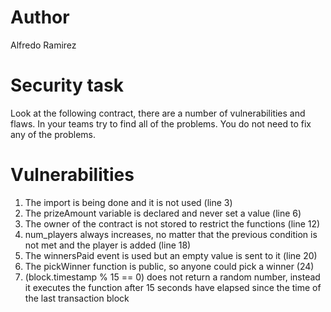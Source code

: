# Author
Alfredo Ramirez

# Security task
Look at the following contract, there are a number of vulnerabilities
and flaws. In your teams try to find all of the problems.
You do not need to fix any of the problems.

# Vulnerabilities
1. The import is being done and it is not used (line 3)
2. The prizeAmount variable is declared and never set a value (line 6)
3. The owner of the contract is not stored to restrict the functions (line 12)
4. num_players always increases, no matter that the previous condition is not met and the player is added (line 18)
5. The winnersPaid event is used but an empty value is sent to it (line 20)
6. The pickWinner function is public, so anyone could pick a winner (24)
7. (block.timestamp % 15 == 0) does not return a random number, instead it executes the function after 15 seconds have elapsed since the time of the last transaction block